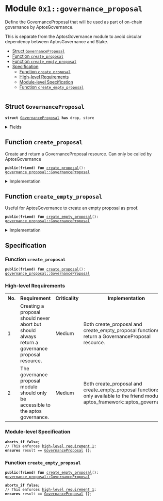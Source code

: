 
<a id="0x1_governance_proposal"></a>

# Module `0x1::governance_proposal`

Define the GovernanceProposal that will be used as part of on-chain governance by AptosGovernance.

This is separate from the AptosGovernance module to avoid circular dependency between AptosGovernance and Stake.


-  [Struct `GovernanceProposal`](#0x1_governance_proposal_GovernanceProposal)
-  [Function `create_proposal`](#0x1_governance_proposal_create_proposal)
-  [Function `create_empty_proposal`](#0x1_governance_proposal_create_empty_proposal)
-  [Specification](#@Specification_0)
    -  [Function `create_proposal`](#@Specification_0_create_proposal)
    -  [High-level Requirements](#high-level-req)
    -  [Module-level Specification](#module-level-spec)
    -  [Function `create_empty_proposal`](#@Specification_0_create_empty_proposal)


<pre><code></code></pre>



<a id="0x1_governance_proposal_GovernanceProposal"></a>

## Struct `GovernanceProposal`



<pre><code><b>struct</b> <a href="governance_proposal.md#0x1_governance_proposal_GovernanceProposal">GovernanceProposal</a> <b>has</b> drop, store
</code></pre>



<details>
<summary>Fields</summary>


<dl>
<dt>
<code>dummy_field: bool</code>
</dt>
<dd>

</dd>
</dl>


</details>

<a id="0x1_governance_proposal_create_proposal"></a>

## Function `create_proposal`

Create and return a GovernanceProposal resource. Can only be called by AptosGovernance


<pre><code><b>public</b>(<b>friend</b>) <b>fun</b> <a href="governance_proposal.md#0x1_governance_proposal_create_proposal">create_proposal</a>(): <a href="governance_proposal.md#0x1_governance_proposal_GovernanceProposal">governance_proposal::GovernanceProposal</a>
</code></pre>



<details>
<summary>Implementation</summary>


<pre><code><b>public</b>(<b>friend</b>) <b>fun</b> <a href="governance_proposal.md#0x1_governance_proposal_create_proposal">create_proposal</a>(): <a href="governance_proposal.md#0x1_governance_proposal_GovernanceProposal">GovernanceProposal</a> {
    <a href="governance_proposal.md#0x1_governance_proposal_GovernanceProposal">GovernanceProposal</a> {}
}
</code></pre>



</details>

<a id="0x1_governance_proposal_create_empty_proposal"></a>

## Function `create_empty_proposal`

Useful for AptosGovernance to create an empty proposal as proof.


<pre><code><b>public</b>(<b>friend</b>) <b>fun</b> <a href="governance_proposal.md#0x1_governance_proposal_create_empty_proposal">create_empty_proposal</a>(): <a href="governance_proposal.md#0x1_governance_proposal_GovernanceProposal">governance_proposal::GovernanceProposal</a>
</code></pre>



<details>
<summary>Implementation</summary>


<pre><code><b>public</b>(<b>friend</b>) <b>fun</b> <a href="governance_proposal.md#0x1_governance_proposal_create_empty_proposal">create_empty_proposal</a>(): <a href="governance_proposal.md#0x1_governance_proposal_GovernanceProposal">GovernanceProposal</a> {
    <a href="governance_proposal.md#0x1_governance_proposal_create_proposal">create_proposal</a>()
}
</code></pre>



</details>

<a id="@Specification_0"></a>

## Specification


<a id="@Specification_0_create_proposal"></a>

### Function `create_proposal`


<pre><code><b>public</b>(<b>friend</b>) <b>fun</b> <a href="governance_proposal.md#0x1_governance_proposal_create_proposal">create_proposal</a>(): <a href="governance_proposal.md#0x1_governance_proposal_GovernanceProposal">governance_proposal::GovernanceProposal</a>
</code></pre>





<a id="high-level-req"></a>

### High-level Requirements

<table>
<tr>
<th>No.</th><th>Requirement</th><th>Criticality</th><th>Implementation</th><th>Enforcement</th>
</tr>

<tr>
<td>1</td>
<td>Creating a proposal should never abort but should always return a governance proposal resource.</td>
<td>Medium</td>
<td>Both create_proposal and create_empty_proposal functions return a GovernanceProposal resource.</td>
<td>Enforced via <a href="#high-level-req-1.1">create_proposal</a> and <a href="#high-level-req-1.2">create_empty_proposal</a>.</td>
</tr>

<tr>
<td>2</td>
<td>The governance proposal module should only be accessible to the aptos governance.</td>
<td>Medium</td>
<td>Both create_proposal and create_empty_proposal functions are only available to the friend module aptos_framework::aptos_governance.</td>
<td>Enforced via friend module relationship.</td>
</tr>

</table>




<a id="module-level-spec"></a>

### Module-level Specification


<pre><code><b>aborts_if</b> <b>false</b>;
// This enforces <a id="high-level-req-1.1" href="#high-level-req">high-level requirement 1</a>:
<b>ensures</b> result == <a href="governance_proposal.md#0x1_governance_proposal_GovernanceProposal">GovernanceProposal</a> {};
</code></pre>



<a id="@Specification_0_create_empty_proposal"></a>

### Function `create_empty_proposal`


<pre><code><b>public</b>(<b>friend</b>) <b>fun</b> <a href="governance_proposal.md#0x1_governance_proposal_create_empty_proposal">create_empty_proposal</a>(): <a href="governance_proposal.md#0x1_governance_proposal_GovernanceProposal">governance_proposal::GovernanceProposal</a>
</code></pre>




<pre><code><b>aborts_if</b> <b>false</b>;
// This enforces <a id="high-level-req-1.2" href="#high-level-req">high-level requirement 1</a>:
<b>ensures</b> result == <a href="governance_proposal.md#0x1_governance_proposal_GovernanceProposal">GovernanceProposal</a> {};
</code></pre>


[move-book]: https://aptos.dev/move/book/SUMMARY
